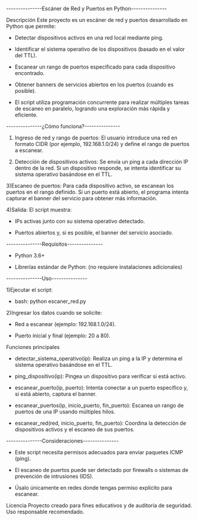 ---------------Escáner de Red y Puertos en Python---------------

Descripción
Este proyecto es un escáner de red y puertos desarrollado en Python que permite:

+ Detectar dispositivos activos en una red local mediante ping.

+ Identificar el sistema operativo de los dispositivos (basado en el valor del TTL).

+ Escanear un rango de puertos especificado para cada dispositivo encontrado.

+ Obtener banners de servicios abiertos en los puertos (cuando es posible).

+ El script utiliza programación concurrente para realizar múltiples tareas de escaneo en paralelo, logrando una exploración más rápida y eficiente.

---------------¿Cómo funciona?---------------
1) Ingreso de red y rango de puertos:
El usuario introduce una red en formato CIDR (por ejemplo, 192.168.1.0/24) y define el rango de puertos a escanear.

2) Detección de dispositivos activos:
Se envía un ping a cada dirección IP dentro de la red.
Si un dispositivo responde, se intenta identificar su sistema operativo basándose en el TTL.

3)Escaneo de puertos:
Para cada dispositivo activo, se escanean los puertos en el rango definido.
Si un puerto está abierto, el programa intenta capturar el banner del servicio para obtener más información.

4)Salida:
El script muestra:

 + IPs activas junto con su sistema operativo detectado.

 + Puertos abiertos y, si es posible, el banner del servicio asociado.

---------------Requisitos---------------
 + Python 3.6+

 + Librerías estándar de Python:
 (no requiere instalaciones adicionales)

---------------Uso---------------

1)Ejecutar el script:

 + bash: python escaner_red.py

2)Ingresar los datos cuando se solicite:
 + Red a escanear (ejemplo: 192.168.1.0/24).

 + Puerto inicial y final (ejemplo: 20 a 80).

Funciones principales
+ detectar_sistema_operativo(ip):
  Realiza un ping a la IP y determina el sistema operativo basándose en el TTL.

+ ping_dispositivo(ip):
  Pingea un dispositivo para verificar si está activo.

+ escanear_puerto(ip, puerto):
  Intenta conectar a un puerto específico y, si está abierto, captura el banner.

+ escanear_puertos(ip, inicio_puerto, fin_puerto):
  Escanea un rango de puertos de una IP usando múltiples hilos.

+ escanear_red(red, inicio_puerto, fin_puerto):
  Coordina la detección de dispositivos activos y el escaneo de sus puertos.

---------------Consideraciones---------------
+ Este script necesita permisos adecuados para enviar paquetes ICMP (ping).

+ El escaneo de puertos puede ser detectado por firewalls o sistemas de prevención de intrusiones (IDS).

+ Úsalo únicamente en redes donde tengas permiso explícito para escanear.

Licencia
Proyecto creado para fines educativos y de auditoría de seguridad.
Uso responsable recomendado.
